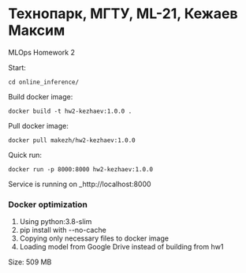 # Технопарк, МГТУ, ML-21, Кежаев Максим

MLOps Homework 2

Start:
```
cd online_inference/
```

Build docker image:

```
docker build -t hw2-kezhaev:1.0.0 .
```

Pull docker image:

```
docker pull makezh/hw2-kezhaev:1.0.0
```

Quick run:

```
docker run -p 8000:8000 hw2-kezhaev:1.0.0 
```

Service is running on _http://localhost:8000


### Docker optimization

1. Using python:3.8-slim
2. pip install with --no-cache 
3. Copying only necessary files to docker image
4. Loading model from Google Drive instead of building from hw1

Size: 509 MB
